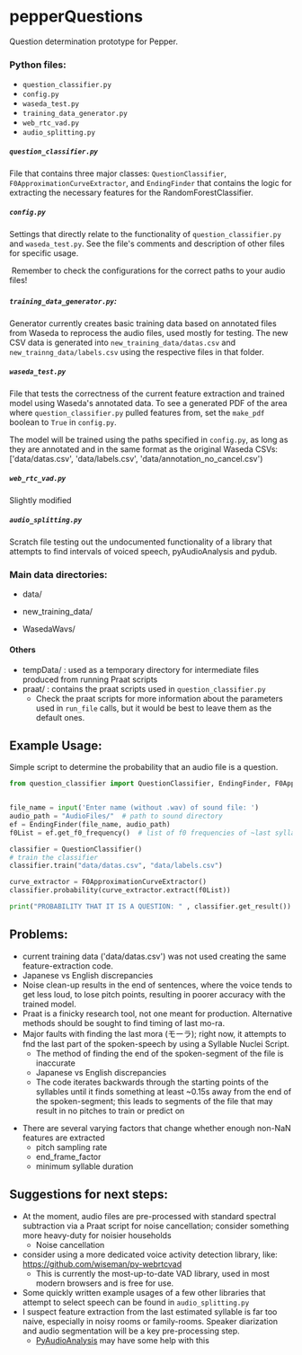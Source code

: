 # pepperQuestions

Question determination prototype for Pepper.


### Python files:

- `question_classifier.py`
- `config.py`
- `waseda_test.py`
- `training_data_generator.py`
- `web_rtc_vad.py`
- `audio_splitting.py`

##### `question_classifier.py`

File that contains three major classes: `QuestionClassifier`, `F0ApproximationCurveExtractor`, and `EndingFinder` that contains the logic for extracting the necessary features for the RandomForestClassifier.

##### `config.py`

Settings that directly relate to the functionality of `question_classifier.py` and `waseda_test.py`. See the file's comments and description of other files for specific usage.

​		Remember to check the configurations for the correct paths to your audio files!


##### `training_data_generator.py`:

Generator currently creates basic training data based on annotated files from Waseda to reprocess the audio files, used mostly for testing. The new CSV data is generated into `new_training_data/datas.csv` and `new_trainng_data/labels.csv` using the respective files in that folder.


##### `waseda_test.py`

File that tests the correctness of the current feature extraction and trained model using Waseda's annotated data. To see a generated PDF of the area where `question_classifier.py` pulled features from, set the `make_pdf` boolean to `True` in `config.py`. 

The model will be trained using the paths specified in `config.py`, as long as they are annotated and in the same format as the original Waseda CSVs: ['data/datas.csv', 'data/labels.csv', 'data/annotation_no_cancel.csv')

##### `web_rtc_vad.py`

Slightly modified 

##### `audio_splitting.py` 

Scratch file testing out the undocumented functionality of a library that attempts to find intervals of voiced speech, pyAudioAnalysis and pydub.

### Main data directories:

- data/

- new_training_data/

- WasedaWavs/

  

#### Others 

- tempData/ : used as a temporary directory for intermediate files produced from running Praat scripts
- praat/ : contains the praat scripts used in `question_classifier.py`
  - Check the praat scripts for more information about the parameters used in `run_file` calls, but it would be best to leave them as the default ones.


## Example Usage:


Simple script to determine the probability that an audio file is a question.

```python
from question_classifier import QuestionClassifier, EndingFinder, F0ApproximationCurveExtractor


file_name = input('Enter name (without .wav) of sound file: ')
audio_path = "AudioFiles/"  # path to sound directory
ef = EndingFinder(file_name, audio_path)
f0List = ef.get_f0_frequency()  # list of f0 frequencies of ~last syllable

classifier = QuestionClassifier()
# train the classifier 
classifier.train("data/datas.csv", "data/labels.csv")   

curve_extractor = F0ApproximationCurveExtractor()       
classifier.probability(curve_extractor.extract(f0List))

print("PROBABILITY THAT IT IS A QUESTION: " , classifier.get_result())
```






## Problems:

- current training data ('data/datas.csv') was not used creating the same feature-extraction code.
- Japanese vs English discrepancies
- Noise clean-up results in the end of sentences, where the voice tends to get less loud, to lose pitch points, resulting in poorer accuracy with the trained model.
- Praat is a finicky research tool, not one meant for production. Alternative methods should be sought to find timing of last mo-ra.
- Major faults with finding the last mora (モーラ); right now, it attempts to fnd the last part of the spoken-speech by using a Syllable Nuclei Script.
    + The method of finding the end of the spoken-segment of the file is inaccurate
    + Japanese vs English discrepancies
    + The code iterates backwards through the starting points of the syllables until it finds something at least ~0.15s away from the end of the spoken-segment; this leads to segments of the file that may result in no pitches to train or predict on
+ There are several varying factors that change whether enough non-NaN features are extracted
    + pitch sampling rate
    + end_frame_factor
    + minimum syllable duration



## Suggestions for next steps:
- At the moment, audio files are pre-processed with standard spectral subtraction via a Praat script for noise cancellation; consider something more heavy-duty for noisier households
    - Noise cancellation
- consider using a more dedicated voice activity detection library, like: https://github.com/wiseman/py-webrtcvad
    + This is currently the most-up-to-date VAD library, used in most modern browsers and is free for use.
- Some quickly written example usages of a few other libraries that attempt to select speech can be found in `audio_splitting.py`
- I suspect feature extraction from the last estimated syllable is far too naive, especially in noisy rooms or family-rooms. Speaker diarization and audio segmentation will be a key pre-processing step.
    + [PyAudioAnalysis](https://github.com/tyiannak/pyAudioAnalysis) may have some help with this